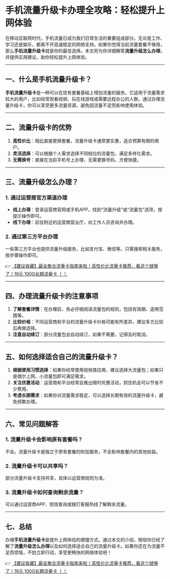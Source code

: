 # 手机流量升级卡办理全攻略：轻松提升上网体验

在移动互联网时代，手机流量已成为我们日常生活的重要组成部分。无论是工作、学习还是娱乐，都离不开高速稳定的网络支持。如果你觉得当前流量套餐不够用，那么**手机流量升级卡**就是你的最佳选择。本文将为你详细解答**流量升级怎么办理**，并提供实用建议，助你轻松提升上网体验。

---

## 一、什么是手机流量升级卡？

**手机流量升级卡**是一种可以在现有套餐基础上增加流量的服务。它适用于流量需求较大的用户，比如经常观看视频、玩在线游戏或需要远程办公的人群。通过办理流量升级卡，你可以享受更多流量资源，避免因流量不足而影响使用体验。

---

## 二、流量升级卡的优势

1. **高性价比**：相比直接更换套餐，流量升级卡通常更实惠，适合预算有限的用户。
2. **灵活选择**：可以根据个人需求选择不同档位的流量包，满足多样化需求。
3. **无需换号**：直接在当前手机号上办理，无需更换号码，方便快捷。

---

## 三、流量升级怎么办理？

### 1. 通过运营商官方渠道办理
- **线上办理**：登录运营商官网或手机APP，找到“流量升级”或“流量包”选项，按提示操作即可。
- **线下办理**：前往附近的运营商营业厅，向工作人员咨询并办理。

### 2. 通过第三方平台办理
一些第三方平台也提供流量升级服务，比如支付宝、微信等。只需搜索相关服务，按步骤操作即可。

👉 [【建议收藏】最全聚合流量卡指南来啦！高性价比流量卡推荐，看这个就够了！19元 100G长期流量卡 ！！](https://bit.ly/Liuliangka)

---

## 四、办理流量升级卡的注意事项

1. **了解套餐详情**：在办理前，务必仔细阅读流量包的规则，包括有效期、适用范围等。
2. **比较价格**：不同运营商和平台的流量升级卡价格可能有所差异，建议多方比较后再做选择。
3. **注意自动续订**：部分流量包会自动续订，如果不需要，记得及时取消。

---

## 五、如何选择适合自己的流量升级卡？

1. **根据使用习惯选择**：如果你经常使用视频类应用，建议选择大流量包；如果只是偶尔上网，小流量包即可满足需求。
2. **关注优惠活动**：运营商和平台经常会推出限时优惠活动，抓住机会可以节省不少费用。
3. **考虑长期需求**：如果你对流量需求稳定，可以选择长期有效的流量升级卡，避免频繁办理。

---

## 六、常见问题解答

### 1. 流量升级卡会影响原有套餐吗？
不会。流量升级卡是独立于原有套餐的附加服务，不会影响套餐内的其他权益。

### 2. 流量升级卡可以共享吗？
部分流量升级卡支持共享，具体以运营商规则为准。

### 3. 流量升级卡如何查询剩余流量？
可以通过运营商APP、短信查询或拨打客服热线了解剩余流量。

---

## 七、总结

办理**手机流量升级卡**是提升上网体验的便捷方式。通过本文的介绍，相信你已经了解了**流量升级怎么办理**以及如何选择适合自己的流量升级卡。如果你还在为流量不足而烦恼，不妨立即行动，享受更畅快的网络体验吧！

👉 [【建议收藏】最全聚合流量卡指南来啦！高性价比流量卡推荐，看这个就够了！19元 100G长期流量卡 ！！](https://bit.ly/Liuliangka)
